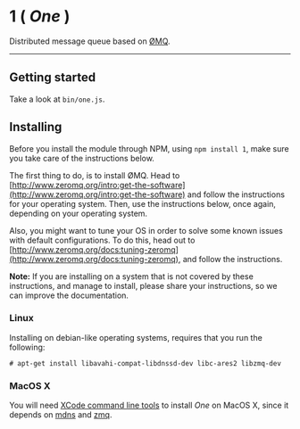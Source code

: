 # 1 ( *One* )

Distributed message queue based on [ØMQ](http://www.zeromq.org/).

--------------------------------------------------------------------------------

## Getting started

Take a look at `bin/one.js`.

## Installing

Before you install the module through NPM, using `npm install 1`, make sure you
take care of the instructions below.

The first thing to do, is to install ØMQ. Head to
[http://www.zeromq.org/intro:get-the-software](http://www.zeromq.org/intro:get-the-software)
and follow the instructions for your operating system. Then, use
the instructions below, once again, depending on your operating system.

Also, you might want to tune your OS in order to solve some known
issues with default configurations. To do this, head out to
[http://www.zeromq.org/docs:tuning-zeromq](http://www.zeromq.org/docs:tuning-zeromq),
and follow the instructions.

**Note:** If you are installing on a system that is not covered by these
instructions, and manage to install, please share your instructions, so we can
improve the documentation.

### Linux

Installing on debian-like operating systems, requires that you run the
following:

```
# apt-get install libavahi-compat-libdnssd-dev libc-ares2 libzmq-dev
```

### MacOS X

You will need [XCode command line tools](http://developer.apple.com/library/ios/#documentation/DeveloperTools/Conceptual/WhatsNewXcode/Articles/xcode_4_3.html)
to install *One* on MacOS X, since it depends on
[mdns](https://npmjs.org/package/mdns) and [zmq](https://npmjs.org/package/zmq).
